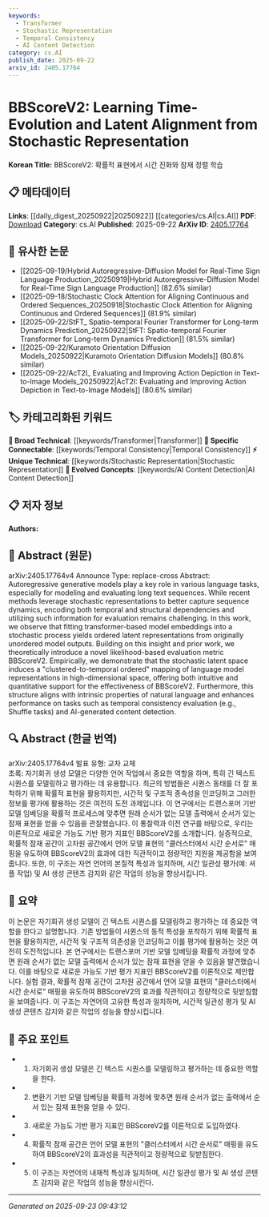 ```yaml
---
keywords:
  - Transformer
  - Stochastic Representation
  - Temporal Consistency
  - AI Content Detection
category: cs.AI
publish_date: 2025-09-22
arxiv_id: 2405.17764
---
```


<!-- KEYWORD_LINKING_METADATA:
{
  "processed_timestamp": "2025-09-23T09:43:12.886154",
  "vocabulary_version": "1.0",
  "selected_keywords": [
    "Transformer",
    "Stochastic Representation",
    "Temporal Consistency",
    "AI Content Detection"
  ],
  "rejected_keywords": [],
  "similarity_scores": {
    "Transformer": 0.85,
    "Stochastic Representation": 0.78,
    "Temporal Consistency": 0.8,
    "AI Content Detection": 0.77
  },
  "extraction_method": "AI_prompt_based",
  "budget_applied": true,
  "candidates_json": {
    "candidates": [
      {
        "surface": "Transformer-based model",
        "canonical": "Transformer",
        "aliases": [
          "Transformer model",
          "Transformer architecture"
        ],
        "category": "broad_technical",
        "rationale": "Transformers are central to the paper's methodology and link to a wide range of neural network research.",
        "novelty_score": 0.3,
        "connectivity_score": 0.9,
        "specificity_score": 0.6,
        "link_intent_score": 0.85
      },
      {
        "surface": "Stochastic latent space",
        "canonical": "Stochastic Representation",
        "aliases": [
          "Stochastic space",
          "Latent space"
        ],
        "category": "unique_technical",
        "rationale": "The concept is novel in the context of the paper and crucial for understanding the proposed evaluation metric.",
        "novelty_score": 0.75,
        "connectivity_score": 0.7,
        "specificity_score": 0.8,
        "link_intent_score": 0.78
      },
      {
        "surface": "Temporal consistency evaluation",
        "canonical": "Temporal Consistency",
        "aliases": [
          "Temporal evaluation",
          "Time consistency"
        ],
        "category": "specific_connectable",
        "rationale": "Temporal consistency is a key application of the proposed method, linking to time-series analysis.",
        "novelty_score": 0.55,
        "connectivity_score": 0.75,
        "specificity_score": 0.7,
        "link_intent_score": 0.8
      },
      {
        "surface": "AI-generated content detection",
        "canonical": "AI Content Detection",
        "aliases": [
          "AI detection",
          "Content detection"
        ],
        "category": "evolved_concepts",
        "rationale": "This is an emerging area of interest, linking to broader discussions on AI ethics and authenticity.",
        "novelty_score": 0.65,
        "connectivity_score": 0.68,
        "specificity_score": 0.72,
        "link_intent_score": 0.77
      }
    ],
    "ban_list_suggestions": [
      "method",
      "performance",
      "evaluation"
    ]
  },
  "decisions": [
    {
      "candidate_surface": "Transformer-based model",
      "resolved_canonical": "Transformer",
      "decision": "linked",
      "scores": {
        "novelty": 0.3,
        "connectivity": 0.9,
        "specificity": 0.6,
        "link_intent": 0.85
      }
    },
    {
      "candidate_surface": "Stochastic latent space",
      "resolved_canonical": "Stochastic Representation",
      "decision": "linked",
      "scores": {
        "novelty": 0.75,
        "connectivity": 0.7,
        "specificity": 0.8,
        "link_intent": 0.78
      }
    },
    {
      "candidate_surface": "Temporal consistency evaluation",
      "resolved_canonical": "Temporal Consistency",
      "decision": "linked",
      "scores": {
        "novelty": 0.55,
        "connectivity": 0.75,
        "specificity": 0.7,
        "link_intent": 0.8
      }
    },
    {
      "candidate_surface": "AI-generated content detection",
      "resolved_canonical": "AI Content Detection",
      "decision": "linked",
      "scores": {
        "novelty": 0.65,
        "connectivity": 0.68,
        "specificity": 0.72,
        "link_intent": 0.77
      }
    }
  ]
}
-->

# BBScoreV2: Learning Time-Evolution and Latent Alignment from Stochastic Representation

**Korean Title:** BBScoreV2: 확률적 표현에서 시간 진화와 잠재 정렬 학습

## 📋 메타데이터

**Links**: [[daily_digest_20250922|20250922]] [[categories/cs.AI|cs.AI]]
**PDF**: [Download](https://arxiv.org/pdf/2405.17764.pdf)
**Category**: cs.AI
**Published**: 2025-09-22
**ArXiv ID**: [2405.17764](https://arxiv.org/abs/2405.17764)

## 🔗 유사한 논문
- [[2025-09-19/Hybrid Autoregressive-Diffusion Model for Real-Time Sign Language Production_20250919|Hybrid Autoregressive-Diffusion Model for Real-Time Sign Language Production]] (82.6% similar)
- [[2025-09-18/Stochastic Clock Attention for Aligning Continuous and Ordered Sequences_20250918|Stochastic Clock Attention for Aligning Continuous and Ordered Sequences]] (81.9% similar)
- [[2025-09-22/StFT_ Spatio-temporal Fourier Transformer for Long-term Dynamics Prediction_20250922|StFT: Spatio-temporal Fourier Transformer for Long-term Dynamics Prediction]] (81.5% similar)
- [[2025-09-22/Kuramoto Orientation Diffusion Models_20250922|Kuramoto Orientation Diffusion Models]] (80.8% similar)
- [[2025-09-22/AcT2I_ Evaluating and Improving Action Depiction in Text-to-Image Models_20250922|AcT2I: Evaluating and Improving Action Depiction in Text-to-Image Models]] (80.6% similar)

## 🏷️ 카테고리화된 키워드
**🧠 Broad Technical**: [[keywords/Transformer|Transformer]]
**🔗 Specific Connectable**: [[keywords/Temporal Consistency|Temporal Consistency]]
**⚡ Unique Technical**: [[keywords/Stochastic Representation|Stochastic Representation]]
**🚀 Evolved Concepts**: [[keywords/AI Content Detection|AI Content Detection]]

## 📋 저자 정보

**Authors:** 

## 📄 Abstract (원문)

arXiv:2405.17764v4 Announce Type: replace-cross 
Abstract: Autoregressive generative models play a key role in various language tasks, especially for modeling and evaluating long text sequences. While recent methods leverage stochastic representations to better capture sequence dynamics, encoding both temporal and structural dependencies and utilizing such information for evaluation remains challenging. In this work, we observe that fitting transformer-based model embeddings into a stochastic process yields ordered latent representations from originally unordered model outputs. Building on this insight and prior work, we theoretically introduce a novel likelihood-based evaluation metric BBScoreV2. Empirically, we demonstrate that the stochastic latent space induces a "clustered-to-temporal ordered" mapping of language model representations in high-dimensional space, offering both intuitive and quantitative support for the effectiveness of BBScoreV2. Furthermore, this structure aligns with intrinsic properties of natural language and enhances performance on tasks such as temporal consistency evaluation (e.g., Shuffle tasks) and AI-generated content detection.

## 🔍 Abstract (한글 번역)

arXiv:2405.17764v4 발표 유형: 교차 교체  
초록: 자기회귀 생성 모델은 다양한 언어 작업에서 중요한 역할을 하며, 특히 긴 텍스트 시퀀스를 모델링하고 평가하는 데 유용합니다. 최근의 방법들은 시퀀스 동태를 더 잘 포착하기 위해 확률적 표현을 활용하지만, 시간적 및 구조적 종속성을 인코딩하고 그러한 정보를 평가에 활용하는 것은 여전히 도전 과제입니다. 이 연구에서는 트랜스포머 기반 모델 임베딩을 확률적 프로세스에 맞추면 원래 순서가 없는 모델 출력에서 순서가 있는 잠재 표현을 얻을 수 있음을 관찰했습니다. 이 통찰력과 이전 연구를 바탕으로, 우리는 이론적으로 새로운 가능도 기반 평가 지표인 BBScoreV2를 소개합니다. 실증적으로, 확률적 잠재 공간이 고차원 공간에서 언어 모델 표현의 "클러스터에서 시간 순서로" 매핑을 유도하여 BBScoreV2의 효과에 대한 직관적이고 정량적인 지원을 제공함을 보여줍니다. 또한, 이 구조는 자연 언어의 본질적 특성과 일치하며, 시간 일관성 평가(예: 셔플 작업) 및 AI 생성 콘텐츠 감지와 같은 작업의 성능을 향상시킵니다.

## 📝 요약

이 논문은 자기회귀 생성 모델이 긴 텍스트 시퀀스를 모델링하고 평가하는 데 중요한 역할을 한다고 설명합니다. 기존 방법들이 시퀀스의 동적 특성을 포착하기 위해 확률적 표현을 활용하지만, 시간적 및 구조적 의존성을 인코딩하고 이를 평가에 활용하는 것은 여전히 도전적입니다. 본 연구에서는 트랜스포머 기반 모델 임베딩을 확률적 과정에 맞추면 원래 순서가 없는 모델 출력에서 순서가 있는 잠재 표현을 얻을 수 있음을 발견했습니다. 이를 바탕으로 새로운 가능도 기반 평가 지표인 BBScoreV2를 이론적으로 제안합니다. 실험 결과, 확률적 잠재 공간이 고차원 공간에서 언어 모델 표현의 "클러스터에서 시간 순서로" 매핑을 유도하여 BBScoreV2의 효과를 직관적이고 정량적으로 뒷받침함을 보여줍니다. 이 구조는 자연어의 고유한 특성과 일치하며, 시간적 일관성 평가 및 AI 생성 콘텐츠 감지와 같은 작업의 성능을 향상시킵니다.

## 🎯 주요 포인트

- 1. 자기회귀 생성 모델은 긴 텍스트 시퀀스를 모델링하고 평가하는 데 중요한 역할을 한다.
- 2. 변환기 기반 모델 임베딩을 확률적 과정에 맞추면 원래 순서가 없는 출력에서 순서 있는 잠재 표현을 얻을 수 있다.
- 3. 새로운 가능도 기반 평가 지표인 BBScoreV2를 이론적으로 도입하였다.
- 4. 확률적 잠재 공간은 언어 모델 표현의 "클러스터에서 시간 순서로" 매핑을 유도하여 BBScoreV2의 효과성을 직관적이고 정량적으로 뒷받침한다.
- 5. 이 구조는 자연어의 내재적 특성과 일치하며, 시간 일관성 평가 및 AI 생성 콘텐츠 감지와 같은 작업의 성능을 향상시킨다.


---

*Generated on 2025-09-23 09:43:12*